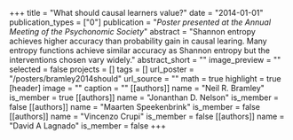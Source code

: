 +++
title = "What should causal learners value?"
date = "2014-01-01"
publication_types = ["0"]
publication = "_Poster presented at the Annual Meeting of the Psychonomic Society_"
abstract = "Shannon entropy achieves higher accuracy than probability gain in causal learing. Many entropy functions achieve similar accuracy as Shannon entropy but the interventions chosen vary widely."
abstract_short = ""
image_preview = ""
selected = false
projects = []
tags = []
url_poster = "/posters/bramley2014should"
url_source = ""
math = true
highlight = true
[header]
image = ""
caption = ""
[[authors]]
	name = "Neil R. Bramley"
	is_member = true
[[authors]]
	name = "Jonanthan D. Nelson"
	is_member = false
[[authors]]
	name = "Maarten Speekenbrink"
	is_member = false
[[authors]]
	name = "Vincenzo Crupi"
	is_member = false
[[authors]]
	name = "David A Lagnado"
	is_member = false
+++
